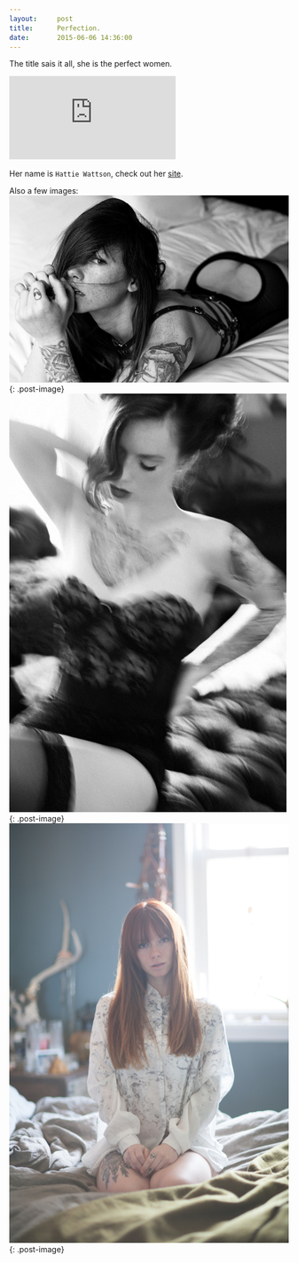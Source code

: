 ```yaml
---
layout:     post
title:      Perfection.
date:       2015-06-06 14:36:00
---
```


The title sais it all, she is the perfect women.
<div class='embed-container'><iframe src='https://player.vimeo.com/video/119707153' frameborder='0' webkitAllowFullScreen mozallowfullscreen allowFullScreen></iframe></div>

Her name is `Hattie Wattson`, check out her [site](http://www.hattiewatson.com/).

Also a few images:
![Hattie Wattson](/public/images/hattie-wattson-1.jpg){: .post-image}
![Hattie Wattson](/public/images/hattie-wattson-2.jpg){: .post-image}
![Hattie Wattson](/public/images/hattie-wattson-3.jpg){: .post-image}
